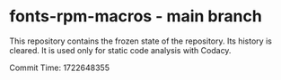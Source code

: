 # fonts-rpm-macros - main branch

This repository contains the frozen state of the repository.
Its history is cleared. It is used only for static code
analysis with Codacy.

Commit Time: 1722648355